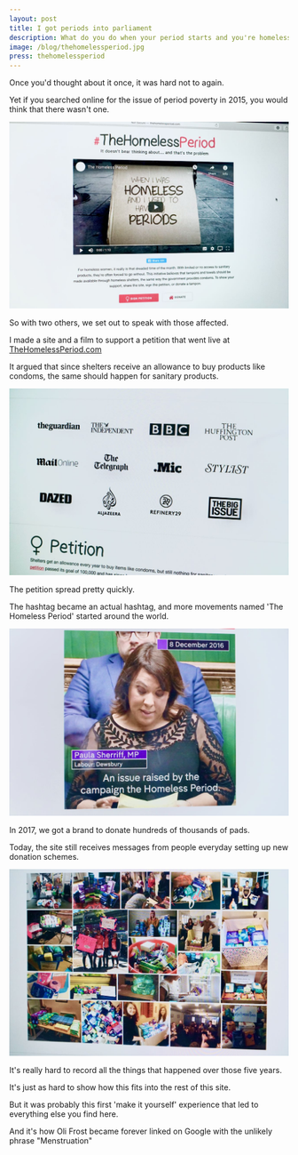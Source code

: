 ```yaml
---
layout: post
title: I got periods into parliament
description: What do you do when your period starts and you're homeless?
image: /blog/thehomelessperiod.jpg
press: thehomelessperiod
---
```


Once you'd thought about it once, it was hard not to again.

Yet if you searched online for the issue of period poverty in 2015, you would think that there wasn't one.

![](/blog/thehomelessperiod-1.jpeg)

So with two others, we set out to speak with those affected.

I made a site and a film to support a petition that went live at [TheHomelessPeriod.com](http://TheHomelessPeriod.com)

It argued that since shelters receive an allowance to buy products like condoms, the same should happen for sanitary products.

![](/blog/thehomelessperiod-3.jpeg)

The petition spread pretty quickly.

The hashtag became an actual hashtag, and more movements named 'The Homeless Period' started around the world.

![](/blog/thehomelessperiod-2.jpeg)

In 2017, we got a brand to donate hundreds of thousands of pads.

Today, the site still receives messages from people everyday setting up new donation schemes.

![](/blog/thehomelessperiod-4.jpeg)

It's really hard to record all the things that happened over those five years.

It's just as hard to show how this fits into the rest of this site.

But it was probably this first 'make it yourself' experience that led to everything else you find here.

And it's how Oli Frost became forever linked on Google with the unlikely phrase "Menstruation"
